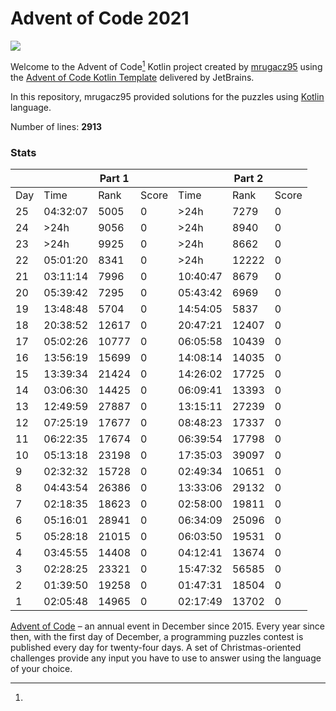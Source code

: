 # Advent of Code 2021

![](https://img.shields.io/badge/stars%20⭐-50-yellow)

Welcome to the Advent of Code[^aoc] Kotlin project created by [mrugacz95][github] using
the [Advent of Code Kotlin Template][template] delivered by JetBrains.

In this repository, mrugacz95 provided solutions for the puzzles using [Kotlin][kotlin] language.

Number of lines: **2913**

### Stats

|     |            | **Part 1** |        |            | **Part 2** |        |
|-----|------------|--------|--------|------------| -------|--------|
| Day |      Time  |  Rank  | Score  |      Time  |  Rank  | Score  |
|  25 |   04:32:07 |   5005 |      0 |       >24h |   7279 |      0 |
|  24 |       >24h |   9056 |      0 |       >24h |   8940 |      0 |
|  23 |       >24h |   9925 |      0 |       >24h |   8662 |      0 |
|  22 |   05:01:20 |   8341 |      0 |       >24h |  12222 |      0 |
|  21 |   03:11:14 |   7996 |      0 |   10:40:47 |   8679 |      0 |
|  20 |   05:39:42 |   7295 |      0 |   05:43:42 |   6969 |      0 |
|  19 |   13:48:48 |   5704 |      0 |   14:54:05 |   5837 |      0 |
|  18 |   20:38:52 |  12617 |      0 |   20:47:21 |  12407 |      0 |
|  17 |   05:02:26 |  10777 |      0 |   06:05:58 |  10439 |      0 |
|  16 |   13:56:19 |  15699 |      0 |   14:08:14 |  14035 |      0 |
|  15 |   13:39:34 |  21424 |      0 |   14:26:02 |  17725 |      0 |
|  14 |   03:06:30 |  14425 |      0 |   06:09:41 |  13393 |      0 |
|  13 |   12:49:59 |  27887 |      0 |   13:15:11 |  27239 |      0 |
|  12 |   07:25:19 |  17677 |      0 |   08:48:23 |  17337 |      0 |
|  11 |   06:22:35 |  17674 |      0 |   06:39:54 |  17798 |      0 |
|  10 |   05:13:18 |  23198 |      0 |   17:35:03 |  39097 |      0 |
|   9 |   02:32:32 |  15728 |      0 |   02:49:34 |  10651 |      0 |
|   8 |   04:43:54 |  26386 |      0 |   13:33:06 |  29132 |      0 |
|   7 |   02:18:35 |  18623 |      0 |   02:58:00 |  19811 |      0 |
|   6 |   05:16:01 |  28941 |      0 |   06:34:09 |  25096 |      0 |
|   5 |   05:28:18 |  21015 |      0 |   06:03:50 |  19531 |      0 |
|   4 |   03:45:55 |  14408 |      0 |   04:12:41 |  13674 |      0 |
|   3 |   02:28:25 |  23321 |      0 |   15:47:32 |  56585 |      0 |
|   2 |   01:39:50 |  19258 |      0 |   01:47:31 |  18504 |      0 |
|   1 |   02:05:48 |  14965 |      0 |   02:17:49 |  13702 |      0 |

[^aoc]:
[Advent of Code][aoc] – an annual event in December since 2015. Every year since then, with the first day of December, a
programming puzzles contest is published every day for twenty-four days. A set of Christmas-oriented challenges provide any input
you have to use to answer using the language of your choice.

[aoc]: https://adventofcode.com

[docs]: https://kotlinlang.org/docs/home.html

[github]: https://github.com/mrugacz95
[issues]: https://github.com/kotlin-hands-on/advent-of-code-kotlin-template/issues
[kotlin]: https://kotlinlang.org
[slack]: https://surveys.jetbrains.com/s3/kotlin-slack-sign-up
[template]: https://github.com/kotlin-hands-on/advent-of-code-kotlin-template
